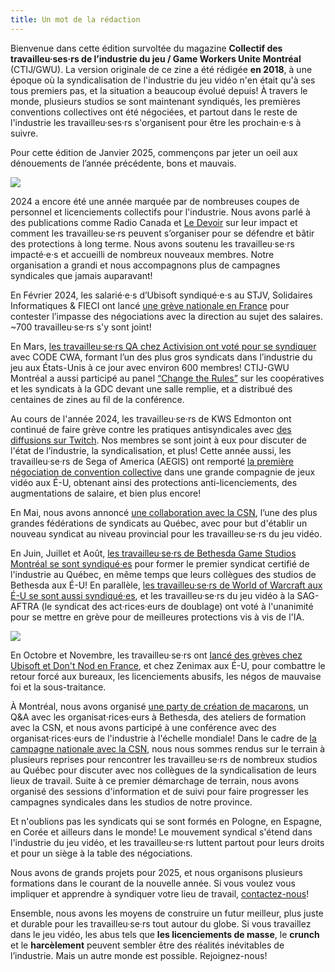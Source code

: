 ```yaml
---
title: Un mot de la rédaction
---
```


  Bienvenue dans cette édition survoltée du magazine **Collectif des travailleu·ses·rs de l’industrie du jeu / Game Workers Unite Montréal** (CTIJ/GWU). La version originale de ce zine a été rédigée <strong>en 2018</strong>, à une époque où la syndicalisation de l'industrie du jeu vidéo n'en était qu'à ses tous premiers pas, et la situation a beaucoup évolué depuis! À travers le monde, plusieurs studios se sont maintenant syndiqués, les premières conventions collectives ont été négociées, et partout dans le reste de l'industrie les travailleu·ses·rs s'organisent pour être les prochain·e·s à suivre.

Pour cette édition de Janvier 2025, commençons par jeter un oeil aux dénouements de l’année précédente, bons et mauvais.

<div class="md-img">
<img
  src="/images/PO_TV.png"
/>
</div>

2024 a encore été une année marquée par de nombreuses coupes de personnel et licenciements collectifs pour l'industrie. Nous avons parlé à des publications comme Radio Canada et [Le Devoir](https://www.ledevoir.com/culture/807864/monde-jeu-video-entre-licenciements-epuisements) sur leur impact et comment les travailleu·se·rs peuvent s’organiser pour se défendre et bâtir des protections à long terme. Nous avons soutenu les travailleu·se·rs impacté·e·s et accueilli de nombreux nouveaux membres. Notre organisation a grandi et nous accompagnons plus de campagnes syndicales que jamais auparavant!

En Février 2024, les salarié·e·s d’Ubisoft syndiqué·e·s au STJV, Solidaires Informatiques & FIECI ont lancé [une grève nationale en France](https://x.com/SolInfoJeuVideo/status/1753015863542788591) pour contester l’impasse des négociations avec la direction au sujet des salaires. ~700 travailleu·se·rs s'y sont joint!

En Mars, [les travailleu·se·rs QA chez Activision ont voté pour se syndiquer](https://www.polygon.com/24093254/activision-qa-600-workers-union-microsoft) avec CODE CWA, formant l’un des plus gros syndicats dans l’industrie du jeu aux États-Unis à ce jour avec environ 600 membres! CTIJ-GWU Montréal a aussi participé au panel [“Change the Rules”](https://gdcvault.com/play/1034180/Change-the-Rules-Co-Ops) sur les coopératives et les syndicats à la GDC devant une salle remplie, et a distribué des centaines de zines au fil de la conférence.

Au cours de l'année 2024, les travailleu·se·rs de KWS Edmonton ont continué de faire grève contre les pratiques antisyndicales avec [des diffusions sur Twitch](https://x.com/FP4GW/status/1773000929648005426). Nos membres se sont joint à eux pour discuter de l'état de l’industrie, la syndicalisation, et plus! Cette année aussi, les travailleu·se·rs de Sega of America (AEGIS) ont remporté [la première négociation de convention collective](https://www.polygon.com/24113444/sega-america-workers-union-contract-aegis) dans une grande compagnie de jeux vidéo aux É-U, obtenant ainsi des protections anti-licenciements, des augmentations de salaire, et bien plus encore!

En Mai, nous avons annoncé [une collaboration avec la CSN](https://www.polygon.com/24145830/game-workers-unite-csn-union-2024), l’une des plus grandes fédérations de syndicats au Québec, avec pour but d'établir un nouveau syndicat au niveau provincial pour les travailleu·se·rs du jeu vidéo.

En Juin, Juillet et Août, [les travailleu·se·rs de Bethesda Game Studios Montréal se sont syndiqué·es](https://x.com/OneBGS_MTL/status/1806001296593346639) pour former le premier syndicat certifié de l'industrie au Québec, en même temps que leurs collègues des studios de Bethesda aux É-U! En parallèle, [les travailleu·se·rs de World of Warcraft aux É-U se sont aussi syndiqué·es](https://x.com/WoWGG_CWA/status/1816194652539871269), et les travailleu·se·rs du jeu vidéo à la SAG-AFTRA (le syndicat des act·rices·eurs de doublage) ont voté à l'unanimité pour se mettre en grève pour de meilleures protections vis à vis de l'IA.

<div class="md-img">
<img
  src="/images/PO_Candle.png"
/>
</div>

En Octobre et Novembre, les travailleu·se·rs ont [lancé des grèves chez Ubisoft et Don't Nod en France](https://www.stjv.fr/2024/11/mise-en-place-dune-caisse-de-greve-pour-le-mouvement-social-a-dont-nod/), et chez Zenimax aux É-U, pour combattre le retour forcé aux bureaux, les licenciements abusifs, les négos de mauvaise foi et la sous-traitance.

À Montréal, nous avons organisé [une party de création de macarons](https://x.com/GWU_Montreal/status/1848388021688713658), un Q&A avec les organisat·rices·eurs à Bethesda, des ateliers de formation avec la CSN, et nous avons participé à une conférence avec des organisat·rices·eurs de l'industrie à l'échelle mondiale! Dans le cadre de [la campagne nationale avec la CSN](https://sesyndiquer.org/jeux-video/), nous nous sommes rendus sur le terrain à plusieurs reprises pour rencontrer les travailleu·se·rs de nombreux studios au Québec pour discuter avec nos collègues de la syndicalisation de leurs lieux de travail. Suite à ce premier démarchage de terrain, nous avons organisé des sessions d'information et de suivi pour faire progresser les campagnes syndicales dans les studios de notre province.

Et n'oublions pas les syndicats qui se sont formés en Pologne, en Espagne, en Corée et ailleurs dans le monde! Le mouvement syndical s'étend dans l'industrie du jeu vidéo, et les travailleu·se·rs luttent partout pour leurs droits et pour un siège à la table des négociations.

Nous avons de grands projets pour 2025, et nous organisons plusieurs formations dans le courant de la nouvelle année. Si vous voulez vous impliquer et apprendre à syndiquer votre lieu de travail, [contactez-nous](https://gwumtl.com/fr/)!

Ensemble, nous avons les moyens de construire un futur meilleur, plus juste et durable pour les travailleu·se·rs tout autour du globe. Si vous travaillez dans le jeu vidéo, les abus tels que **les licenciements de masse**, le **crunch** et le **harcèlement** peuvent sembler être des réalités inévitables de l’industrie. Mais un autre monde est possible. Rejoignez-nous!
